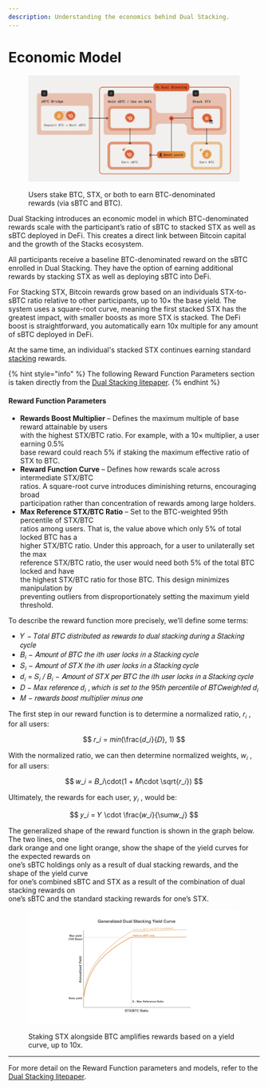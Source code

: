 ```yaml
---
description: Understanding the economics behind Dual Stacking.
---
```


# Economic Model

<figure><img src="../.gitbook/assets/image (2) (1).png" alt=""><figcaption><p>Users stake BTC, STX, or both to earn BTC-denominated rewards (via sBTC and BTC).</p></figcaption></figure>

Dual Stacking introduces an economic model in which BTC-denominated rewards scale with the participant’s ratio of sBTC to stacked STX as well as sBTC deployed in DeFi. This creates a direct link between Bitcoin capital and the growth of the Stacks ecosystem.

All participants receive a baseline BTC-denominated reward on the sBTC enrolled in Dual Stacking. They have the option of earning additional rewards by stacking STX as well as deploying sBTC into DeFi.

For Stacking STX, Bitcoin rewards grow based on an individuals STX-to-sBTC ratio relative to other participants, up to 10× the base yield. The system uses a square-root curve, meaning the first stacked STX has the greatest impact, with smaller boosts as more STX is stacked. The DeFi boost is straightforward, you automatically earn 10x multiple for any amount of sBTC deployed in DeFi.

At the same time, an individual's stacked STX continues earning standard [stacking](../block-production/stacking.md) rewards.

{% hint style="info" %}
The following Reward Function Parameters section is taken directly from the [Dual Stacking litepaper](https://github.com/stx-labs/papers/blob/main/Dual%20Stacking%20Litepaper.pdf).
{% endhint %}

#### Reward Function Parameters

* **Rewards Boost Multiplier** – Defines the maximum multiple of base reward attainable by users\
  with the highest STX/BTC ratio. For example, with a 10× multiplier, a user earning 0.5%\
  base reward could reach 5% if staking the maximum effective ratio of STX to BTC.
* **Reward Function Curve** – Defines how rewards scale across intermediate STX/BTC\
  ratios. A square-root curve introduces diminishing returns, encouraging broad\
  participation rather than concentration of rewards among large holders.
* **Max Reference STX/BTC Ratio** – Set to the BTC-weighted 95th percentile of STX/BTC\
  ratios among users. That is, the value above which only 5% of total locked BTC has a\
  higher STX/BTC ratio. Under this approach, for a user to unilaterally set the max\
  reference STX/BTC ratio, the user would need both 5% of the total BTC locked and have\
  the highest STX/BTC ratio for those BTC. This design minimizes manipulation by\
  preventing outliers from disproportionately setting the maximum yield threshold.

To describe the reward function more precisely, we’ll define some terms:

* 𝑌 − 𝑇𝑜𝑡𝑎𝑙 𝐵𝑇𝐶 𝑑𝑖𝑠𝑡𝑟𝑖𝑏𝑢𝑡𝑒𝑑 𝑎𝑠 𝑟𝑒𝑤𝑎𝑟𝑑𝑠 𝑡𝑜 𝑑𝑢𝑎𝑙 𝑠𝑡𝑎𝑐𝑘𝑖𝑛𝑔 𝑑𝑢𝑟𝑖𝑛𝑔 𝑎 𝑆𝑡𝑎𝑐𝑘𝑖𝑛𝑔 𝑐𝑦𝑐𝑙𝑒
* 𝐵<sub>𝑖</sub> − 𝐴𝑚𝑜𝑢𝑛𝑡 𝑜𝑓 𝐵𝑇𝐶 𝑡ℎ𝑒 𝑖𝑡ℎ 𝑢𝑠𝑒𝑟 𝑙𝑜𝑐𝑘𝑠 𝑖𝑛 𝑎 𝑆𝑡𝑎𝑐𝑘𝑖𝑛𝑔 𝑐𝑦𝑐𝑙𝑒
* 𝑆<sub>𝑖</sub> − 𝐴𝑚𝑜𝑢𝑛𝑡 𝑜𝑓 𝑆𝑇𝑋 𝑡ℎ𝑒 𝑖𝑡ℎ 𝑢𝑠𝑒𝑟 𝑙𝑜𝑐𝑘𝑠 𝑖𝑛 𝑎 𝑆𝑡𝑎𝑐𝑘𝑖𝑛𝑔 𝑐𝑦𝑐𝑙𝑒
* 𝑑<sub>𝑖</sub> = 𝑆<sub>𝑖</sub> _/_ 𝐵<sub>𝑖</sub> − 𝐴𝑚𝑜𝑢𝑛𝑡 𝑜𝑓 𝑆𝑇𝑋 𝑝𝑒𝑟 𝐵𝑇𝐶 𝑡ℎ𝑒 𝑖𝑡ℎ 𝑢𝑠𝑒𝑟 𝑙𝑜𝑐𝑘𝑠 𝑖𝑛 𝑎 𝑆𝑡𝑎𝑐𝑘𝑖𝑛𝑔 𝑐𝑦𝑐𝑙𝑒
* 𝐷 − 𝑀𝑎𝑥 𝑟𝑒𝑓𝑒𝑟𝑒𝑛𝑐𝑒 𝑑<sub>𝑖</sub> , 𝑤ℎ𝑖𝑐ℎ 𝑖𝑠 𝑠𝑒𝑡 𝑡𝑜 𝑡ℎ𝑒 95𝑡ℎ 𝑝𝑒𝑟𝑐𝑒𝑛𝑡𝑖𝑙𝑒 𝑜𝑓 𝐵𝑇𝐶𝑤𝑒𝑖𝑔ℎ𝑡𝑒𝑑 𝑑<sub>𝑖</sub>
* 𝑀 −  𝑟𝑒𝑤𝑎𝑟𝑑𝑠 𝑏𝑜𝑜𝑠𝑡 𝑚𝑢𝑙𝑡𝑖𝑝𝑙𝑖𝑒𝑟 𝑚𝑖𝑛𝑢𝑠 𝑜𝑛𝑒

The first step in our reward function is to determine a normalized ratio, 𝑟<sub>𝑖</sub> , for all users:

$$
𝑟_𝑖 = 𝑚𝑖𝑛(\frac{𝑑_𝑖}{𝐷}, 1)
$$

With the normalized ratio, we can then determine normalized weights, _w_<sub>𝑖</sub> , for all users:

$$
𝑤_𝑖 = 𝐵_𝑖\cdot(1 + 𝑀\cdot \sqrt{𝑟_𝑖})
$$

Ultimately, the rewards for each user, _y_<sub>𝑖</sub> , would be:

$$
𝑦_𝑖 = 𝑌 \cdot \frac{𝑤_𝑖}{\sum𝑤_𝑗}
$$

The generalized shape of the reward function is shown in the graph below. The two lines, one\
dark orange and one light orange, show the shape of the yield curves for the expected rewards on\
one’s sBTC holdings only as a result of dual stacking rewards, and the shape of the yield curve\
for one’s combined sBTC and STX as a result of the combination of dual stacking rewards on\
one’s sBTC and the standard stacking rewards for one’s STX.

<div data-with-frame="true"><figure><img src="../.gitbook/assets/image (5) (1).png" alt=""><figcaption><p>Staking STX alongside BTC amplifies rewards based on a yield curve, up to 10x.</p></figcaption></figure></div>

***

For more detail on the Reward Function parameters and models, refer to the [Dual Stacking litepaper](https://github.com/stx-labs/papers/blob/main/Dual%20Stacking%20Litepaper.pdf).
